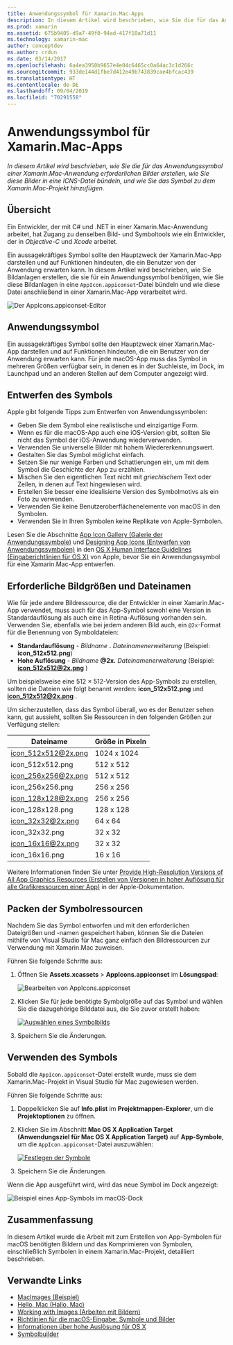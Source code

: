 ```yaml
---
title: Anwendungssymbol für Xamarin.Mac-Apps
description: In diesem Artikel wird beschrieben, wie Sie die für das Anwendungssymbol einer Xamarin.Mac-Anwendung erforderlichen Bilder erstellen, wie Sie diese Bilder in eine ICNS-Datei bündeln, und wie Sie das Symbol zu dem Xamarin.Mac-Projekt hinzufügen.
ms.prod: xamarin
ms.assetid: 675b9405-d9a7-49f0-94ad-417f10a71d11
ms.technology: xamarin-mac
author: conceptdev
ms.author: crdun
ms.date: 03/14/2017
ms.openlocfilehash: 6a4ea3950b9657e4e04c6465cc0a64ac3c1d266c
ms.sourcegitcommit: 933de144d1fbe7d412e49b743839cae4bfcac439
ms.translationtype: HT
ms.contentlocale: de-DE
ms.lasthandoff: 09/04/2019
ms.locfileid: "70291558"
---
```

# <a name="application-icon-for-xamarinmac-apps"></a>Anwendungssymbol für Xamarin.Mac-Apps

_In diesem Artikel wird beschrieben, wie Sie die für das Anwendungssymbol einer Xamarin.Mac-Anwendung erforderlichen Bilder erstellen, wie Sie diese Bilder in eine ICNS-Datei bündeln, und wie Sie das Symbol zu dem Xamarin.Mac-Projekt hinzufügen._


## <a name="overview"></a>Übersicht

Ein Entwickler, der mit C# und .NET in einer Xamarin.Mac-Anwendung arbeitet, hat Zugang zu denselben Bild- und Symboltools wie ein Entwickler, der in *Objective-C* und *Xcode* arbeitet.

Ein aussagekräftiges Symbol sollte den Hauptzweck der Xamarin.Mac-App darstellen und auf Funktionen hindeuten, die ein Benutzer von der Anwendung erwarten kann. In diesem Artikel wird beschrieben, wie Sie Bildanlagen erstellen, die sie für ein Anwendungssymbol benötigen, wie Sie diese Bildanlagen in eine `AppIcon.appiconset`-Datei bündeln und wie diese Datei anschließend in einer Xamarin.Mac-App verarbeitet wird.

![Der AppIcons.appiconset-Editor](app-icon-images/intro01.png "Der AppIcons.appiconset-Editor")


## <a name="application-icon"></a>Anwendungssymbol

Ein aussagekräftiges Symbol sollte den Hauptzweck einer Xamarin.Mac-App darstellen und auf Funktionen hindeuten, die ein Benutzer von der Anwendung erwarten kann. Für jede macOS-App muss das Symbol in mehreren Größen verfügbar sein, in denen es in der Suchleiste, im Dock, im Launchpad und an anderen Stellen auf dem Computer angezeigt wird.


## <a name="designing-the-icon"></a>Entwerfen des Symbols

Apple gibt folgende Tipps zum Entwerfen von Anwendungssymbolen:

- Geben Sie dem Symbol eine realistische und einzigartige Form.
- Wenn es für die macOS-App auch eine iOS-Version gibt, sollten Sie nicht das Symbol der iOS-Anwendung wiederverwenden.
- Verwenden Sie universelle Bilder mit hohem Wiedererkennungswert.
- Gestalten Sie das Symbol möglichst einfach.
- Setzen Sie nur wenige Farben und Schattierungen ein, um mit dem Symbol die Geschichte der App zu erzählen.
- Mischen Sie den eigentlichen Text nicht mit _griechischem_ Text oder Zeilen, in denen auf Text hingewiesen wird.
- Erstellen Sie besser eine idealisierte Version des Symbolmotivs als ein Foto zu verwenden.
- Verwenden Sie keine Benutzeroberflächenelemente von macOS in den Symbolen.
- Verwenden Sie in Ihren Symbolen keine Replikate von Apple-Symbolen.

Lesen Sie die Abschnitte [App Icon Gallery (Galerie der Anwendungssymbole)](https://developer.apple.com/library/mac/documentation/UserExperience/Conceptual/OSXHIGuidelines/Gallery.html#//apple_ref/doc/uid/20000957-CH88-SW1) und [Designing App Icons (Entwerfen von Anwendungssymbolen)](https://developer.apple.com/library/mac/documentation/UserExperience/Conceptual/OSXHIGuidelines/Designing.html#//apple_ref/doc/uid/20000957-CH87-SW1) in den [OS X Human Interface Guidelines (Eingaberichtlinien für OS X)](https://developer.apple.com/library/mac/documentation/UserExperience/Conceptual/OSXHIGuidelines/) von Apple, bevor Sie ein Anwendungssymbol für eine Xamarin.Mac-App entwerfen.


## <a name="required-image-sizes-and-filenames"></a>Erforderliche Bildgrößen und Dateinamen

Wie für jede andere Bildressource, die der Entwickler in einer Xamarin.Mac-App verwendet, muss auch für das App-Symbol sowohl eine Version in Standardauflösung als auch eine in Retina-Auflösung vorhanden sein. Verwenden Sie, ebenfalls wie bei jedem anderen Bild auch, ein `@2x`-Format für die Benennung von Symboldateien:

- **Standardauflösung**  - _Bildname_ **.** _Dateinamenerweiterung_ (Beispiel: **icon_512x512.png**)
- **Hohe Auflösung**  - _Bildname_ **@2x.** _Dateinamenerweiterung_ (Beispiel: **icon_512x512@2x.png** )

Um beispielsweise eine 512 × 512-Version des App-Symbols zu erstellen, sollten die Dateien wie folgt benannt werden: **icon_512x512.png** und **icon_512x512@2x.png** .

Um sicherzustellen, dass das Symbol überall, wo es der Benutzer sehen kann, gut aussieht, sollten Sie Ressourcen in den folgenden Größen zur Verfügung stellen:

|Dateiname|Größe in Pixeln|
|---|---|
|icon_512x512@2x.png|1024 x 1024|
|icon_512x512.png|512 x 512|
|icon_256x256@2x.png|512 x 512|
|icon_256x256.png|256 x 256|
|icon_128x128@2x.png|256 x 256|
|icon_128x128.png|128 x 128|
|icon_32x32@2x.png|64 x 64|
|icon_32x32.png|32 x 32|
|icon_16x16@2x.png|32 x 32|
|icon_16x16.png|16 x 16|

Weitere Informationen finden Sie unter [Provide High-Resolution Versions of All App Graphics Resources (Erstellen von Versionen in hoher Auflösung für alle Grafikressourcen einer App)](https://developer.apple.com/library/mac/documentation/GraphicsAnimation/Conceptual/HighResolutionOSX/Optimizing/Optimizing.html#//apple_ref/doc/uid/TP40012302-CH7-SW3) in der Apple-Dokumentation.


## <a name="packaging-the-icon-resources"></a>Packen der Symbolressourcen

Nachdem Sie das Symbol entworfen und mit den erforderlichen Dateigrößen und -namen gespeichert haben, können Sie die Dateien mithilfe von Visual Studio für Mac ganz einfach den Bildressourcen zur Verwendung mit Xamarin.Mac zuweisen.

Führen Sie folgende Schritte aus:

1. Öffnen Sie **Assets.xcassets** > **AppIcons.appiconset** im **Lösungspad**: 

    ![Bearbeiten von AppIcons.appiconset](app-icon-images/intro01.png "Bearbeiten von AppIcons.appiconset")
2. Klicken Sie für jede benötigte Symbolgröße auf das Symbol und wählen Sie die dazugehörige Bilddatei aus, die Sie zuvor erstellt haben: 

    [![Auswählen eines Symbolbilds](app-icon-images/intro02.png "Selecting an icon image")](app-icon-images/intro02-large.png#lightbox)
3. Speichern Sie die Änderungen.


## <a name="using-the-icon"></a>Verwenden des Symbols

Sobald die `AppIcon.appiconset`-Datei erstellt wurde, muss sie dem Xamarin.Mac-Projekt in Visual Studio für Mac zugewiesen werden.

Führen Sie folgende Schritte aus:

1. Doppelklicken Sie auf **Info.plist** im **Projektmappen-Explorer**, um die **Projektoptionen** zu öffnen.
2. Klicken Sie im Abschnitt **Mac OS X Application Target (Anwendungsziel für Mac OS X Application Target)** auf **App-Symbole**, um die `AppIcon.appiconset`-Datei auszuwählen: 

    [![Festlegen der Symbole](app-icon-images/icon01.png "Setting the icon set")](app-icon-images/icon01-large.png#lightbox)
3. Speichern Sie die Änderungen.

Wenn die App ausgeführt wird, wird das neue Symbol im Dock angezeigt:

![Beispiel eines App-Symbols im macOS-Dock](app-icon-images/icon04.png "An example of an app icon in the macOS dock")


## <a name="summary"></a>Zusammenfassung

In diesem Artikel wurde die Arbeit mit zum Erstellen von App-Symbolen für macOS benötigten Bildern und das Komprimieren von Symbolen, einschließlich Symbolen in einem Xamarin.Mac-Projekt, detailliert beschrieben.


## <a name="related-links"></a>Verwandte Links

- [MacImages (Beispiel)](https://docs.microsoft.com/samples/xamarin/mac-samples/macimages)
- [Hello, Mac (Hallo, Mac)](~/mac/get-started/hello-mac.md)
- [Working with Images (Arbeiten mit Bildern)](~/mac/app-fundamentals/image.md)
- [Richtlinien für die macOS-Eingabe: Symbole und Bilder](https://developer.apple.com/macos/human-interface-guidelines/icons-and-images/image-size-and-resolution/)
- [Informationen über hohe Auslösung für OS X](https://developer.apple.com/library/content/documentation/GraphicsAnimation/Conceptual/HighResolutionOSX/Introduction/Introduction.html)
- [Symbolbuilder](https://itunes.apple.com/us/app/icns-builder/id554660130?mt=12)
